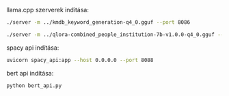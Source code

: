 llama.cpp szerverek indítása:

```bash
./server -m ../kmdb_keyword_generation-q4_0.gguf --port 8086
```

```bash
./server -m ../qlora-combined_people_institution-7b-v1.0.0-q4_0.gguf --port 8087
```

spacy api indítása:

```bash
uvicorn spacy_api:app --host 0.0.0.0 --port 8088
```

bert api indítása:

```bash
python bert_api.py
```
